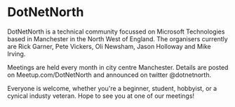 # DotNetNorth

DotNetNorth is a technical community focussed on Microsoft Technologies based in Manchester in the North West of England. The organisers currently are Rick Garner, Pete Vickers, Oli Newsham, Jason Holloway and Mike Irving.
 
Meetings are held every month in city centre Manchester. Details are posted on Meetup.com/DotNetNorth and announced on twitter @dotnetnorth.

Everyone is welcome, whether you're a beginner, student, hobbyist, or a cynical industy veteran. Hope to see you at one of our meetings!

